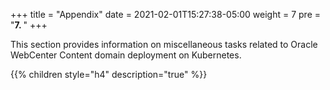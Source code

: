 +++
title = "Appendix"
date = 2021-02-01T15:27:38-05:00
weight = 7
pre = "<b>7. </b>"
+++

This section provides information on miscellaneous tasks related to Oracle WebCenter Content domain deployment on Kubernetes.

{{% children style="h4" description="true" %}}
